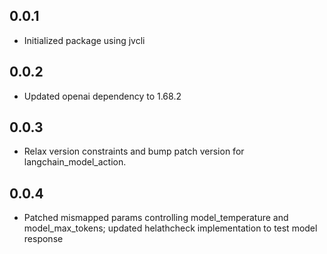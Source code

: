 ## 0.0.1
- Initialized package using jvcli

## 0.0.2
- Updated openai dependency to 1.68.2

## 0.0.3
- Relax version constraints and bump patch version for langchain_model_action.

## 0.0.4
- Patched mismapped params controlling model_temperature and model_max_tokens; updated helathcheck implementation to test model response
